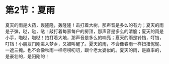 # 第2节：夏雨

夏天的雨是火药，轰隆隆，轰隆隆！击打着大树，那声音是多么的有力；夏天的雨是子弹，哒，哒，哒！敲打着每家每户的房顶，那声音是多么的清脆；夏天的雨是小手，啪哒，啪哒！拍打着大地，那声音是多么的响亮；夏天的雨是铃铛，叮铛，叮铛！小朋友门刚进入梦乡，又被叫醒了。夏天的雨，不会像春雨一样扭扭怩怩、一遮三掩。也不会像秋雨一样唠唠叨叨，跟个老太婆似的。夏天的雨，是直率的，是豪壮的，是阳刚的！
